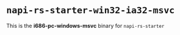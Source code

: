 # `napi-rs-starter-win32-ia32-msvc`

This is the **i686-pc-windows-msvc** binary for `napi-rs-starter`

